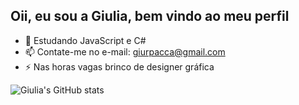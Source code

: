 ## Oii, eu sou a Giulia, bem vindo ao meu perfil 

- 🌱 Estudando JavaScript e C#
- 📫 Contate-me no e-mail: giurpacca@gmail.com
- ⚡ Nas horas vagas brinco de designer gráfica
  

![Giulia's GitHub stats](https://github-readme-stats.vercel.app/api?username=giuliapacca&show_icons=true&theme=dracula)
